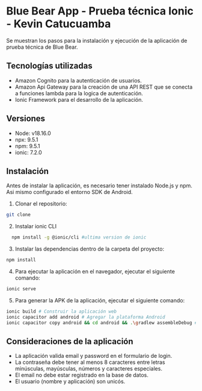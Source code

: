 # Blue Bear App - Prueba técnica Ionic - Kevin Catucuamba
Se muestran los pasos para la instalación y ejecución de la aplicación de prueba técnica de Blue Bear.


## Tecnologías utilizadas
- Amazon Cognito para la autenticación de usuarios.
- Amazon Api Gateway para la creación de una API REST que se conecta a funciones lambda para la logica de autenticación.
- Ionic Framework para el desarrollo de la aplicación.

## Versiones
- Node: v18.16.0
- npx: 9.5.1
- npm: 9.5.1
- ionic: 7.2.0

## Instalación
Antes de instalar la aplicación, es necesario tener instalado Node.js y npm. Asi mismo configurado el entorno SDK de Android.

1. Clonar el repositorio:

```bash
git clone 
```

2. Instalar ionic CLI

```bash
  npm install -g @ionic/cli #ultima version de ionic
```

3. Instalar las dependencias dentro de la carpeta del proyecto:

```bash
npm install
```

4. Para ejecutar la aplicación en el navegador, ejecutar el siguiente comando:

```bash
ionic serve
```

5. Para generar la APK de la aplicación, ejecutar el siguiente comando:


```bash
ionic build # Construir la aplicación web
ionic capacitor add android # Agregar la plataforma Android
ionic capacitor copy android && cd android && .\gradlew assembleDebug # Generar APK
```
## Consideraciones de la aplicación

- La aplicación valida email y password en el formulario de login.
- La contraseña debe tener al menos 8 caracteres entre letras minúsculas, mayúsculas, números y caracteres especiales.
- El email no debe estar registrado en la base de datos.
- El usuario (nombre y aplicación) son unicós.